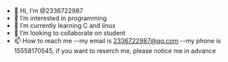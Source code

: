- 👋 Hi, I’m @2336722987
- 👀 I’m interested in programming
- 🌱 I’m currently learning C and linux
- 💞️ I’m looking to collaborate on student
- 📫 How to reach me --my email is 2336722987@qq.com --my phone is 15558170545, if you want to reserch me, please notice me in advance

<!---
2336722987/2336722987 is a ✨ special ✨ repository because its `README.md` (this file) appears on your GitHub profile.
You can click the Preview link to take a look at your changes.
--->
